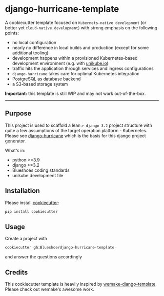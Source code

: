 # django-hurricane-template

A cookiecutter template focused on `Kubernets-native development` (or better yet `cloud-native development`) with
strong emphasis on the following points:
- no local configuration
- nearly no difference in local builds and production (except for some additional tooling)
- development happens within a provisioned Kubernetes-based development environment (e.g. with [unikube.io](https://unikube.io))
- traffic hits the application through services and ingress configurations
- `django-hurricane` takes care for optimal Kubernetes integration 
- PostgreSQL as database backend
- a S3-based storage system

**Important:** this template is still WIP and may not work out-of-the-box.

---

## Purpose

This project is used to scaffold a lean `> django 3.2` project structure with quite a few assumptions of
the target operation platform - Kubernetes. Please see [django-hurricane](https://github.com/Blueshoe/django-hurricane) which 
is the basis for this django project generator.

What's in:
- python >=3.9
- django >=3.2
- Blueshoes coding standards
- unikube development file

## Installation

Please install [cookiecutter](https://cookiecutter.readthedocs.io/en/latest/):
```bash
pip install cookiecutter
```

## Usage

Create a project with
```bash
cookiecutter gh:Blueshoe/django-hurricane-template
```
and answer the questions accordingly

## Credits

This cookiecutter template is heavily inspired by [wemake-django-template](https://github.com/wemake-services/wemake-django-template).
Please check out wemake's awesome work. 